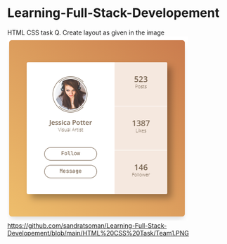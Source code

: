 # Learning-Full-Stack-Developement
HTML CSS task
Q. Create layout as given in the image
![alt text](https://github.com/sandratsoman/Learning-Full-Stack-Developement/blob/main/HTML%20CSS%20Task/Team1.PNG?raw=true)
https://github.com/sandratsoman/Learning-Full-Stack-Developement/blob/main/HTML%20CSS%20Task/Team1.PNG
